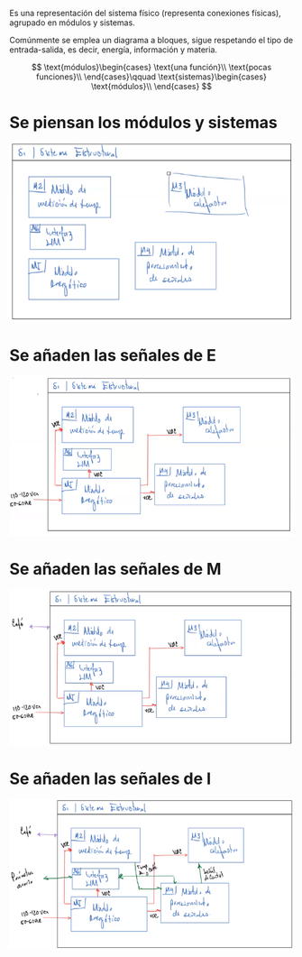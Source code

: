 Es una representación del sistema físico (representa conexiones físicas), agrupado en módulos y sistemas.

Comúnmente se emplea un diagrama a bloques, sigue respetando el tipo de entrada-salida, es decir, energía, información y materia.

$$
\text{módulos}\begin{cases}
\text{una función}\\
\text{pocas funciones}\\
\end{cases}\qquad \text{sistemas}\begin{cases}
\text{módulos}\\
\end{cases}
$$


# Se piensan los módulos y sistemas
![46f26b85f86af6d531018ee4922ebd8c.png](../../img/7f8c808a36f14a6fba18865cdabfb36f.png)
# Se añaden las señales de E
![af5b39d1d1588f0cded1bfb1db77f10c.png](../../img/a2f0a196ce5240c88cf2a6d9f58f5ae7.png)
# Se añaden las señales de M
![e2aa4210529ea24d88d2c0c1defd5296.png](../../img/8848f44fbe5142df9b12bfef277bee4f.png)
# Se añaden las señales de I
![b8be531d34da6ef4adf3a8d7048e295c.png](../../img/81995aabb8554c1b89a3b54e0da9ae21.png)